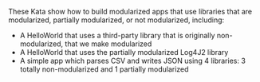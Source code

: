 These Kata show how to build modularized apps that use libraries that are modularized, partially modularized, or not modularized, including:

- A HelloWorld that uses a third-party library that is originally non-modularized, that we make modularized
- A HelloWorld that uses the partially modularized Log4J2 library
- A simple app which parses CSV and writes JSON using 4 libraries: 3 totally non-modularized and 1 partially modularized
